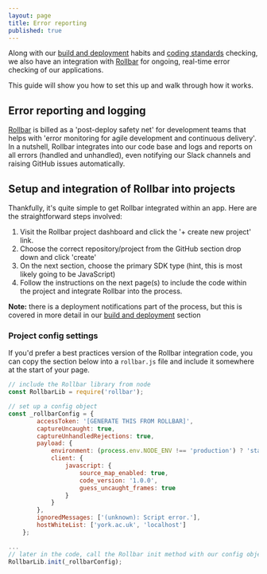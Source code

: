 ```yaml
---
layout: page
title: Error reporting
published: true
---
```


Along with our [build and deployment](https://university-of-york.github.io/guides/build-deployment/) habits and [coding standards](https://university-of-york.github.io/code-reviews/) checking, we also have an integration with [Rollbar](https://rollbar.com/rob.kendal/campus-map/) for ongoing, real-time error checking of our applications. 

This guide will show you how to set this up and walk through how it works.

## Error reporting and logging

[Rollbar](https://rollbar.com) is billed as a 'post-deploy safety net' for development teams that helps with 'error monitoring for agile development and continuous delivery'. In a nutshell, Rollbar integrates into our code base and logs and reports on all errors (handled and unhandled), even notifying our Slack channels and raising GitHub issues automatically.

## Setup and integration of Rollbar into projects

Thankfully, it's quite simple to get Rollbar integrated within an app. Here are the straightforward steps involved:

1. Visit the Rollbar project dashboard and click the '+ create new project' link.
2. Choose the correct repository/project from the GitHub section drop down and click 'create'
3. On the next section, choose the primary SDK type (hint, this is most likely going to be JavaScript)
4. Follow the instructions on the next page(s) to include the code within the project and integrate Rollbar into the process.

<div class="c-alert c-alert--info" role="alert">
  <div class="c-alert__content">
    <strong>Note:</strong> there is a deployment notifications part of the process, but this is covered in more detail in our <a href="https://university-of-york.github.io/guides/build-deployment/">build and deployment</a> section
  </div>
</div>

### Project config settings

If you'd prefer a best practices version of the Rollbar integration code, you can copy the section below into a `rollbar.js` file and include it somewhere at the start of your page. 

```javascript
// include the Rollbar library from node
const RollbarLib = require('rollbar');

// set up a config object
const _rollbarConfig = {
        accessToken: '[GENERATE THIS FROM ROLLBAR]',
        captureUncaught: true,
        captureUnhandledRejections: true,
        payload: {
            environment: (process.env.NODE_ENV !== 'production') ? 'staging' : 'production',
            client: {
                javascript: {
                    source_map_enabled: true,
                    code_version: '1.0.0',
                    guess_uncaught_frames: true
                }
            }
        },
        ignoredMessages: ['(unknown): Script error.'],
        hostWhiteList: ['york.ac.uk', 'localhost']
    };

...
// later in the code, call the Rollbar init method with our config object
RollbarLib.init(_rollbarConfig);
```
